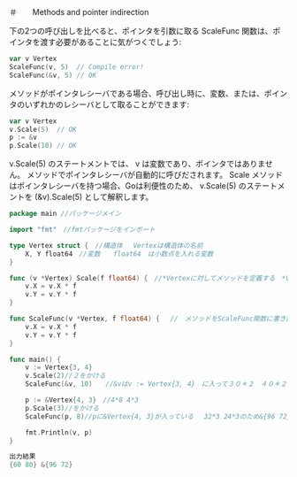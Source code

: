 ＃　　Methods and pointer indirection

下の2つの呼び出しを比べると、ポインタを引数に取る ScaleFunc 関数は、ポインタを渡す必要があることに気がつくでしょう:<br>

```go
var v Vertex
ScaleFunc(v, 5)  // Compile error!
ScaleFunc(&v, 5) // OK
```

メソッドがポインタレシーバである場合、呼び出し時に、変数、または、ポインタのいずれかのレシーバとして取ることができます:<br>

```go
var v Vertex
v.Scale(5)  // OK
p := &v
p.Scale(10) // OK
```
v.Scale(5) のステートメントでは、 v は変数であり、ポインタではありません。 メソッドでポインタレシーバが自動的に呼びだされます。 Scale メソッドはポインタレシーバを持つ場合、Goは利便性のため、 v.Scale(5) のステートメントを (&v).Scale(5) として解釈します。<br>


```go
package main //パッケージメイン

import "fmt"　//fmtパッケージをインポート

type Vertex struct {　//構造体　 Vertexは構造体の名前
	X, Y float64　//変数　　float64　は小数点を入れる変数
}

func (v *Vertex) Scale(f float64) {　//*Vertexに対してメソッドを定義する　*Vertexが渡されてる
	v.X = v.X * f　
	v.Y = v.Y * f
}

func ScaleFunc(v *Vertex, f float64) {　 //　メソッドをScaleFunc関数に書き直してる　
	v.X = v.X * f
	v.Y = v.Y * f
}

func main() {
	v := Vertex{3, 4}　
	v.Scale(2)//２をかける
	ScaleFunc(&v, 10)　　//&vはv := Vertex{3, 4}　に入って３０＊２　４０＊２ため{60 80}となる

	p := &Vertex{4, 3}　//4*8 4*3
	p.Scale(3)//をかける
	ScaleFunc(p, 8)//pに&Vertex{4, 3}が入っている　 32*3 24*3のため&{96 72}となる

	fmt.Println(v, p)
}

出力結果
{60 80} &{96 72}
```
